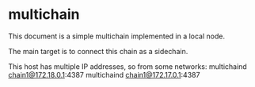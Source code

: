 # multichain


This document is a simple multichain implemented in a local node.

The main target is to connect this chain as a sidechain.



This host has multiple IP addresses, so from some networks:
multichaind chain1@172.18.0.1:4387
multichaind chain1@172.17.0.1:4387

